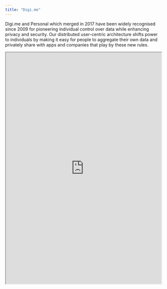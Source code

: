 ```yaml
---
title: "Digi.me"
---
```


Digi.me and Personal  which merged in 2017 have been widely recognised since 2009 for pioneering individual control over data while enhancing privacy and security. Our distributed user-centric architecture shifts power to individuals by making it easy for people to aggregate their own data and privately share with apps and companies that play by these new rules.



<iframe height="750" width="100%" src="https://ewelton.github.io/ktest/wiki.html#Digi.me"></iframe>
